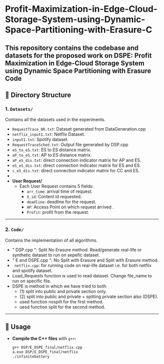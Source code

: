 # Profit-Maximization-in-Edge-Cloud-Storage-System-using-Dynamic-Space-Partitioning-with-Erasure-C

This repository contains the codebase and datasets for the proposed work on DSPE: Profit Maximization in Edge-Cloud Storage System using Dynamic Space Partitioning with
Erasure Code
---

## 📁 Directory Structure

### 1. `Datasets/`
Contains all the datasets used in the experiments.

  - `RequestTrace_0R.txt`: Dataset generated from DataGeneration.cpp
  - `netflix_input1.txt`: Netflix Dataset.
  - `input1.txt`: Spotify dataset.
  - `RequestTraceSched.txt`: Output file generated by DSP.cpp
  - `eS_to_eS.txt`: ES to ES distance matrix.
  - `aP_to_eS.txt`: AP to ES distance matrix.
  - `aP_eS_dis.txt`: direct connection indicator matrix for AP and ES.
  - `eS_eS_dis.txt`: direct connection indicator matrix for ES and ES.
  - `c_eS_dis.txt`: direct connection indicator matrix for CC and ES.
   - 
- **User Request/**
  - Each User Request contains 5 fields:
    - `arr_time`: arrival time of request.
    - `X_id`: Content id requested.
    - `deadline`: deadline for the request.
    - `AP`: Access Point on which request arrived .
    - `Profit`: profit from the request.

---

### 2. `Code/`
Contains the implementation of all algorithms.

- " DSP.cpp ": Split No Erasure method. Read/generate real-life or synthetic dataset to run on sepefic dataset.
- " E and DSPE.cpp ": No Split with Erasure and Split with Erasure method. 
- ` netflix.cpp`: for running code on real-life dataset i.e. for both netflix and spotify dataset.
-   Load_Requests function is used to read dataset. Change file_name to run on specific file.
  - DSPE is method in which we have tried to both
	- (1) split into public and private section only.
	- (2) split into public and private + spitting private section also (DSPE).
	- used function nospilt for the first method.
	- uesd function split for the second method. 

---

## 🔧 Usage

- **Compile the C++ files** with `g++`:
  ```bash
  g++ DSP/E_DSPE_final/netflix.cpp
  a.exe DSP/E_DSPE_final/netflix
  ./infinitebattery
